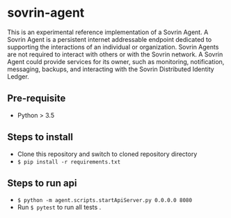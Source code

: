 # sovrin-agent

This is an experimental reference implementation of a Sovrin Agent. A 
Sovrin Agent is a persistent internet addressable endpoint dedicated to supporting 
the interactions of an individual or organization. Sovrin Agents are not required to 
interact with others or with the Sovrin network. A Sovrin Agent could provide 
services for its owner, such as monitoring, notification, messaging, backups, 
and interacting with the Sovrin Distributed Identity Ledger.

## Pre-requisite
- Python > 3.5

## Steps to install
- Clone this repository and switch to cloned repository directory
- `$ pip install -r requirements.txt`

## Steps to run api
- `$ python -m agent.scripts.startApiServer.py 0.0.0.0 8080`
- Run `$ pytest` to run all tests
.
